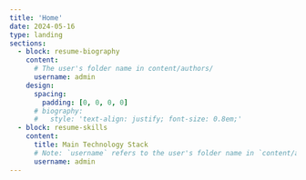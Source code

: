 ```yaml
---
title: 'Home'
date: 2024-05-16
type: landing
sections:
  - block: resume-biography
    content:
      # The user's folder name in content/authors/
      username: admin
    design:
      spacing:
        padding: [0, 0, 0, 0]
      # biography:
      #   style: 'text-align: justify; font-size: 0.8em;'
  - block: resume-skills
    content:
      title: Main Technology Stack
      # Note: `username` refers to the user's folder name in `content/authors/`
      username: admin
---
```

